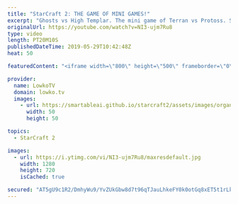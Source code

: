 ```yaml
---
title: "StarCraft 2: THE GAME OF MINI GAMES!"
excerpt: "Ghosts vs High Templar. The mini game of Terran vs Protoss. Subscribe for more videos: http://lowko.tv/youtube More StarCraft 2: https://youtu.be/QY1-jE2wBk4  In this professional match of Protoss vs Terran between Stats and INnoVation I cast a game on Turbo Cruise '84. One of the new maps in StarCraft"
originalUrl: https://youtube.com/watch?v=NI3-ujm7Ru8
type: video
length: PT20M10S
publishedDateTime: 2019-05-29T10:42:48Z
heat: 50

featuredContent: "<iframe width=\"800\" height=\"500\" frameborder=\"0\" src=\"https://www.youtube.com/embed/NI3-ujm7Ru8\" allow=\"accelerometer; autoplay; encrypted-media; gyroscope; picture-in-picture\" allowfullscreen></iframe>"

provider:
  name: LowkoTV
  domain: lowko.tv
  images:
    - url: https://smartableai.github.io/starcraft2/assets/images/organizations/lowko.tv-50x50.jpg
      width: 50
      height: 50

topics:
  - StarCraft 2

images:
  - url: https://i.ytimg.com/vi/NI3-ujm7Ru8/maxresdefault.jpg
    width: 1280
    height: 720
    isCached: true

secured: "AT5gU9c1R2/DmhyWu9/YvZUkGbw8d7t96qTJauLhkeFY0k0otGq8xET5t1rLk0DxjCtfPGWu39sWVuiteJbFMztCGxoNmkohNrS8w4hgv0T9tBGWa1IyLx3wrPXOEMkgedW3Dyxf5ls6TPsbORJB0n6bvuRHOnmQuMydNCRmUz3NNnwGXIlyyo9bX8XJsZ4MoUAA3ACTIMyNAEtFRKvbDhgRdYKRges5I0BklpLXlioh9WZme3rkdupA6IdG8bCgI263x/2SW/NluGCzKBx84bvYWVRnwfU6MfIFHhW4y6ypdgoL4X+WkOYe3gxlUp4ccvdmAopmydFbRln6xiag8V1c75RE8x1jeC+WYYcEwYcctNGcfKrD49aJa06VC65NpOSEwlZVaGIV7+CowgNeSBUk7cWpne/vn8Kq+D0ByiU=;w66vGnUec3XfnYyUuMeG+g=="
---
```


